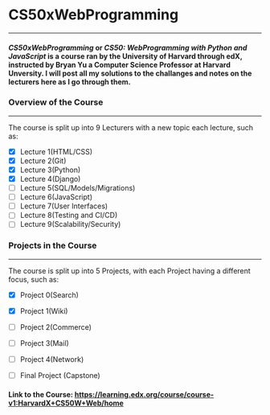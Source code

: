 # **CS50xWebProgramming**
---
#### **_CS50xWebProgramming_** or **_CS50: WebProgramming with Python and JavaScript_** is a course ran by the University of Harvard through edX, instructed by Bryan Yu a Computer Science Professor at Harvard Unversity. I will post all my solutions to the challanges and notes on the lecturers here as I go through them.

### Overview of the Course
---
The course is split up into 9 Lecturers with a new topic each lecture, such as:

- [x] Lecture 1(HTML/CSS)
- [x] Lecture 2(Git)
- [x] Lecture 3(Python)
- [x] Lecture 4(Django)
- [ ] Lecture 5(SQL/Models/Migrations)
- [ ] Lecture 6(JavaScript)
- [ ] Lecture 7(User Interfaces)
- [ ] Lecture 8(Testing and CI/CD)
- [ ] Lecture 9(Scalability/Security)

### Projects in the Course
---
The course is split up into 5 Projects, with each Project having a different focus, such as:

- [x] Project 0(Search)
- [x] Project 1(Wiki)
- [ ] Project 2(Commerce)
- [ ] Project 3(Mail)
- [ ] Project 4(Network)
- [ ] Final Project (Capstone)


#### Link to the Course: https://learning.edx.org/course/course-v1:HarvardX+CS50W+Web/home
